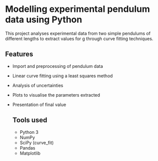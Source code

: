 # Modelling experimental pendulum data using Python

This project analyses experimental data from two simple pendulums of different lengths to extract values for g through curve fitting techniques.

## Features
- Import and preprocessing of pendulum data
- Linear curve fitting using a least squares method
- Analysis of uncertainties
- Plots to visualise the parameters extracted
- Presentation of final value

  ## Tools used
  - Python 3
  - NumPy
  - SciPy (curve_fit)
  - Pandas
  - Matplotlib
